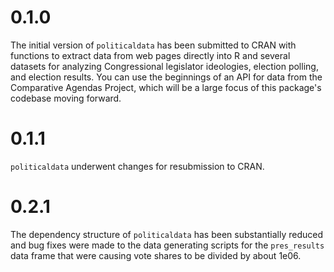 # 0.1.0 

The initial version of `politicaldata` has been submitted to CRAN with functions to extract data from web pages directly into R and several datasets for analyzing Congressional legislator ideologies, election polling, and election results. You can use the beginnings of an API for data from the Comparative Agendas Project, which will be a large focus of this package's codebase moving forward.

# 0.1.1

`politicaldata` underwent changes for resubmission to CRAN.

# 0.2.1

The dependency structure of `politicaldata` has been substantially reduced and bug fixes were made to the data generating scripts for the `pres_results` data frame that were causing vote shares to be divided by about 1e06.
